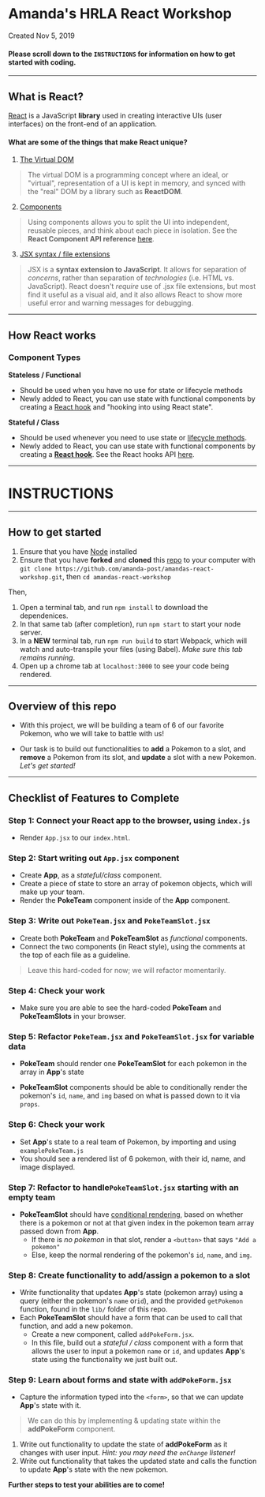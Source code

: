 # Amanda's HRLA React Workshop
Created Nov 5, 2019

#### Please scroll down to the `INSTRUCTIONS` for information on how to get started with coding.

----
## What is React?
[React](https://reactjs.org/docs/hello-world.html) is a JavaScript **library** used in creating interactive UIs (user interfaces) on the front-end of an application.


#### What are some of the things that make React unique?

1) [The Virtual DOM](https://reactjs.org/docs/faq-internals.html)
>The virtual DOM is a programming concept where an ideal, or "virtual", representation of a UI is kept in memory, and synced with the "real" DOM by a library such as **ReactDOM**.

2) [Components](https://reactjs.org/docs/components-and-props.html)
>Using components allows you to split the UI into independent, reusable pieces, and think about each piece in isolation. See the **React Component API reference** [here](https://reactjs.org/docs/react-component.html).

3) [JSX syntax / file extensions](https://reactjs.org/docs/introducing-jsx.html)
> JSX is a **syntax extension to JavaScript**. It allows for separation of *concerns*, rather than separation of *technologies* (i.e. HTML vs. JavaScript). React doesn't *require* use of .jsx file extensions, but most find it useful as a visual aid, and it also allows React to show more useful error and warning messages for debugging.

----
## How React works

### Component Types
**Stateless / Functional**

* Should be used when you have no use for state or lifecycle methods
* Newly added to React, you can use state with functional components by creating a [React hook](https://reactjs.org/docs/hooks-overview.html) and "hooking into using React state".

**Stateful / Class**

* Should be used whenever you need to use state or [lifecycle methods](https://reactjs.org/docs/state-and-lifecycle.html).
* Newly added to React, you can use state with functional components by creating a [**React hook**](https://reactjs.org/docs/hooks-overview.html). See the React hooks API [here](https://reactjs.org/docs/hooks-reference.html).

----
# INSTRUCTIONS

----
## How to get started
1. Ensure that you have [Node](https://nodejs.org/en/) installed
2. Ensure that you have **forked** and **cloned** this [repo](https://github.com/amanda-post/amandas-react-workshop) to your computer with `git clone https://github.com/amanda-post/amandas-react-workshop.git`, then `cd amandas-react-workshop`

Then,

1. Open a terminal tab, and run `npm install` to download the dependenices.
2. In that same tab (after completion), run `npm start` to start your node server.
3. In a **NEW** terminal tab, run `npm run build` to start Webpack, which will watch and auto-transpile your files (using Babel). *Make sure this tab remains running*.
4. Open up a chrome tab at `localhost:3000` to see your code being rendered.

----
## Overview of this repo

* With this project, we will be building a team of 6 of our favorite Pokemon, who we will take to battle with us! 

* Our task is to build out functionalities to **add** a Pokemon to a slot, and **remove** a Pokemon from its slot, and **update** a slot with a new Pokemon. *Let's get started!*

----
## Checklist of Features to Complete

### Step 1: Connect your React app to the browser, using `index.js`

* Render `App.jsx` to our `index.html`.


### Step 2: Start writing out `App.jsx` component

* Create **App**, as a *stateful/class* component.
* Create a piece of state to store an array of pokemon objects, which will make up your team.
* Render the **PokeTeam** component inside of the **App** component.

### Step 3: Write out `PokeTeam.jsx` and `PokeTeamSlot.jsx`

* Create both **PokeTeam** and **PokeTeamSlot** as *functional* components.
* Connect the two components (in React style), using the comments at the top of each file as a guideline.

> Leave this hard-coded for now; we will refactor momentarily.

### Step 4: Check your work

* Make sure you are able to see the hard-coded **PokeTeam** and **PokeTeamSlots** in your browser.

### Step 5: Refactor `PokeTeam.jsx` and `PokeTeamSlot.jsx` for variable data

*  **PokeTeam** should render one **PokeTeamSlot** for each pokemon in the array in **App**'s state

* **PokeTeamSlot** components should be able to conditionally render the pokemon's `id`, `name`, and `img` based on what is passed down to it via `props`.

### Step 6: Check your work

* Set **App**'s state to a real team of Pokemon, by importing and using `examplePokeTeam.js`
* You should see a rendered list of 6 pokemon, with their id, name, and image displayed.

### Step 7: Refactor to handle`PokeTeamSlot.jsx` starting with an empty team

* **PokeTeamSlot** should have [conditional rendering](https://reactjs.org/docs/conditional-rendering.html), based on whether there is a pokemon or not at that given index in the pokemon team array passed down from **App**.
  * If there is *no pokemon* in that slot, render a `<button>` that says `"Add a pokemon"`
  * Else, keep the normal rendering of the pokemon's `id`, `name`, and `img`.

### Step 8: Create functionality to add/assign a pokemon to a slot

* Write functionality that updates **App**'s state (pokemon array) using a query (either the pokemon's `name` or`id`), and the provided `getPokemon` function, found in the `lib/` folder of this repo.
* Each **PokeTeamSlot** should have a form that can be used to call that function, and add a new pokemon.
  * Create a new component, called `addPokeForm.jsx`.
  * In this file, build out a *stateful / class* component with a form that allows the user to input a pokemon `name` or `id`, and updates **App**'s state using the functionality we just built out.

### Step 9: Learn about forms and state with `addPokeForm.jsx`

* Capture the information typed into the `<form>`, so that we can update **App**'s state with it.

>We can do this by implementing & updating state within the **addPokeForm** component.

1) Write out functionality to update the state of **addPokeForm** as it changes with user input. *Hint: you may need the `onChange` listener!*
2) Write out functionality that takes the updated state and calls the function to update **App**'s state with the new pokemon.

**Further steps to test your abilities are to come!**